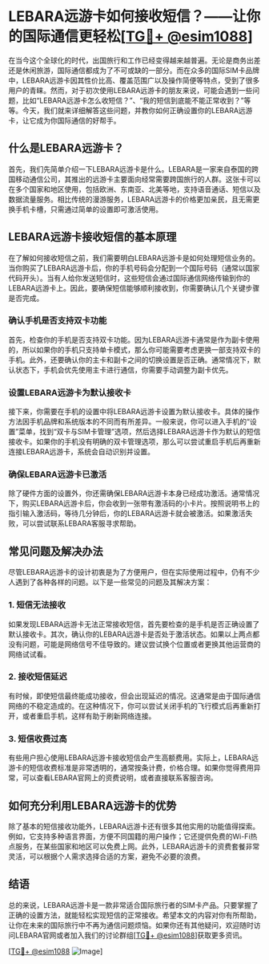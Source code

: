 # LEBARA远游卡如何接收短信？——让你的国际通信更轻松[[TG💪+ @esim1088](https://t.me/s/esim1088)]

在当今这个全球化的时代，出国旅行和工作已经变得越来越普遍。无论是商务出差还是休闲旅游，国际通信都成为了不可或缺的一部分。而在众多的国际SIM卡品牌中，LEBARA远游卡因其性价比高、覆盖范围广以及操作简便等特点，受到了很多用户的青睐。然而，对于初次使用LEBARA远游卡的朋友来说，可能会遇到一些问题，比如“LEBARA远游卡怎么收短信？”、“我的短信到底能不能正常收到？”等等。今天，我们就来详细解答这些问题，并教你如何正确设置你的LEBARA远游卡，让它成为你国际通信的好帮手。

## 什么是LEBARA远游卡？

首先，我们先简单介绍一下LEBARA远游卡是什么。LEBARA是一家来自泰国的跨国移动通信公司，其推出的远游卡主要面向经常需要跨国旅行的人群。这张卡可以在多个国家和地区使用，包括欧洲、东南亚、北美等地，支持语音通话、短信以及数据流量服务。相比传统的漫游服务，LEBARA远游卡的价格更加亲民，且无需更换手机卡槽，只需通过简单的设置即可激活使用。

## LEBARA远游卡接收短信的基本原理

在了解如何接收短信之前，我们需要明白LEBARA远游卡是如何处理短信业务的。当你购买了LEBARA远游卡后，你的手机号码会分配到一个国际号码（通常以国家代码开头）。当有人给你发送短信时，这些短信会通过国际通信网络传输到你的LEBARA远游卡上。因此，要确保短信能够顺利接收到，你需要确认几个关键步骤是否完成。

### 确认手机是否支持双卡功能

首先，检查你的手机是否支持双卡功能。因为LEBARA远游卡通常是作为副卡使用的，所以如果你的手机只支持单卡模式，那么你可能需要考虑更换一部支持双卡的手机。此外，还要确认你的主卡和副卡之间的切换设置是否正确。通常情况下，默认状态下，手机会优先使用主卡进行通信，你需要手动调整为副卡优先。

### 设置LEBARA远游卡为默认接收卡

接下来，你需要在手机的设置中将LEBARA远游卡设置为默认接收卡。具体的操作方法因手机品牌和系统版本的不同而有所差异。一般来说，你可以进入手机的“设置”菜单，找到“双卡与SIM卡管理”选项，然后选择LEBARA远游卡作为默认的短信接收卡。如果你的手机没有明确的双卡管理选项，那么可以尝试重启手机后再重新连接LEBARA远游卡，系统会自动识别并设置。

### 确保LEBARA远游卡已激活

除了硬件方面的设置外，你还需确保LEBARA远游卡本身已经成功激活。通常情况下，购买LEBARA远游卡后，你会收到一张带有激活码的小卡片。按照说明书上的指引输入激活码，等待几分钟后，你的LEBARA远游卡就会被激活。如果激活失败，可以尝试联系LEBARA客服寻求帮助。

## 常见问题及解决办法

尽管LEBARA远游卡的设计初衷是为了方便用户，但在实际使用过程中，仍有不少人遇到了各种各样的问题。以下是一些常见的问题及其解决方案：

### 1. 短信无法接收

如果发现LEBARA远游卡无法正常接收短信，首先要检查的是手机是否正确设置了默认接收卡。其次，确认你的LEBARA远游卡是否处于激活状态。如果以上两点都没有问题，可能是网络信号不佳导致的。建议尝试换个位置或者更换其他运营商的网络试试看。

### 2. 接收短信延迟

有时候，即使短信最终能成功接收，但会出现延迟的情况。这通常是由于国际通信网络的不稳定造成的。在这种情况下，你可以尝试关闭手机的飞行模式后再重新打开，或者重启手机，这样有助于刷新网络连接。

### 3. 短信收费过高

有些用户担心使用LEBARA远游卡接收短信会产生高额费用。实际上，LEBARA远游卡的短信收费标准是非常透明的，通常按条计费，价格合理。如果你觉得费用异常，可以查看LEBARA官网上的资费说明，或者直接联系客服咨询。

## 如何充分利用LEBARA远游卡的优势

除了基本的短信接收功能外，LEBARA远游卡还有很多其他实用的功能值得探索。例如，它支持多种语言界面，方便不同国籍的用户操作；它还提供免费的Wi-Fi热点服务，在某些国家和地区可以免费上网。此外，LEBARA远游卡的资费套餐非常灵活，可以根据个人需求选择合适的方案，避免不必要的浪费。

## 结语

总的来说，LEBARA远游卡是一款非常适合国际旅行者的SIM卡产品。只要掌握了正确的设置方法，就能轻松实现短信的正常接收。希望本文的内容对你有所帮助，让你在未来的国际旅行中不再为通信问题烦恼。如果你还有其他疑问，欢迎随时访问LEBARA官网或者加入我们的讨论群组[[TG💪+ @esim1088](https://t.me/s/esim1088)]获取更多资讯。

[[TG💪+ @esim1088](https://t.me/s/esim1088) ![Image](https://i.postimg.cc/4NQfJmqS/Snipaste-2025-05-13-00-14-12.png)]